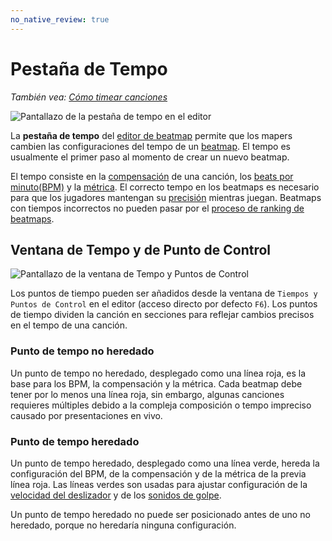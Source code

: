 ```yaml
---
no_native_review: true
---
```


# Pestaña de Tempo

*También vea: [Cómo timear canciones](/wiki/Guides/How_to_Time_Songs)*

![Pantallazo de la pestaña de tempo en el editor](img/Timing_base.jpg)

La **pestaña de tempo** del [editor de beatmap](/wiki/Beatmap_Editor) permite que los mapers cambien las configuraciones del tempo de un [beatmap](/wiki/Beatmap). El tempo es usualmente el primer paso al momento de crear un nuevo beatmap.

El tempo consiste en la [compensación](/wiki/Beatmapping/Offset) de una canción, los [beats por minuto(BPM)](/wiki/Beatmapping/Beats_per_minute) y la [métrica](https://es.wikipedia.org/wiki/M%C3%A9trica_(m%C3%BAsica)). El correcto tempo en los beatmaps es necesario para que los jugadores mantengan su [precisión](/wiki/Gameplay/Accuracy) mientras juegan. Beatmaps con tiempos incorrectos no pueden pasar por el [proceso de ranking de beatmaps](/wiki/Beatmap_ranking_procedure).

## Ventana de Tempo y de Punto de Control

![Pantallazo de la ventana de Tempo y Puntos de Control](img/TimingSetup.png)

Los puntos de tiempo pueden ser añadidos desde la ventana de `Tiempos y Puntos de Control` en el editor (acceso directo por defecto `F6`). Los puntos de tiempo dividen la canción en secciones para reflejar cambios precisos en el tempo de una canción.

### Punto de tempo no heredado

Un punto de tempo no heredado, desplegado como una línea roja, es la base para los BPM, la compensación y la métrica. Cada beatmap debe tener por lo menos una línea roja, sin embargo, algunas canciones requieres múltiples debido a la compleja composición o tempo impreciso causado por presentaciones en vivo.

### Punto de tempo heredado

Un punto de tempo heredado, desplegado como una línea verde, hereda la configuración del BPM, de la compensación y de la métrica de la previa línea roja. Las líneas verdes son usadas para ajustar configuración de la [velocidad del deslizador](/wiki/Hit_object/Slider_velocity) y de los [sonidos de golpe](/wiki/Beatmapping/Hitsound).

Un punto de tempo heredado no puede ser posicionado antes de uno no heredado, porque no heredaría ninguna configuración.
